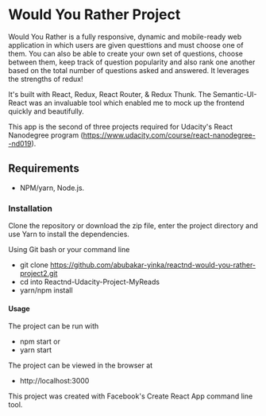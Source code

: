 # Would You Rather Project

Would You Rather is a fully responsive, dynamic and mobile-ready web application in which users are given questtions and must choose one of them. You can also be able to create your own set of questions, choose between them, keep track of question popularity and also rank one another based on the total number of questions asked and answered. It leverages the strengths of redux!

It's built with React, Redux, React Router, & Redux Thunk. The Semantic-UI-React was an invaluable tool which enabled me to mock up the frontend quickly and beautifully.

This app is the second of three projects required for Udacity's React Nanodegree program (https://www.udacity.com/course/react-nanodegree--nd019).


## Requirements
- NPM/yarn, Node.js.

### Installation
Clone the repository or download the zip file, enter the project directory and use Yarn to install the dependencies.

Using Git bash or your command line
- git clone https://github.com/abubakar-yinka/reactnd-would-you-rather-project2.git
- cd into Reactnd-Udacity-Project-MyReads
- yarn/npm install

#### Usage
The project can be run with
- npm start or
- yarn start

The project can be viewed in the browser at
- http://localhost:3000

This project was created with Facebook's Create React App command line tool.